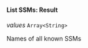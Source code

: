 

#### List SSMs: Result  
  
<article>

*values* `Array<String>` 

Names of all known SSMs

</article>

